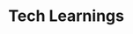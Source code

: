 <!-- TITLE: Tech Learnings -->
<!-- SUBTITLE: A quick summary of Tech Learnings -->

# Tech Learnings